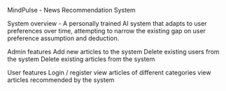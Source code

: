 MindPulse - News Recommendation System

System overview - A personally trained AI system that adapts to user preferences over time, attempting to narrow the existing gap on user preference assumption and deduction.

Admin features 
  Add new articles to the system
  Delete existing users from the system
  Delete existing articles from the system

User features
  Login / register
  view articles of different categories
  view articles recommended by the system


  
